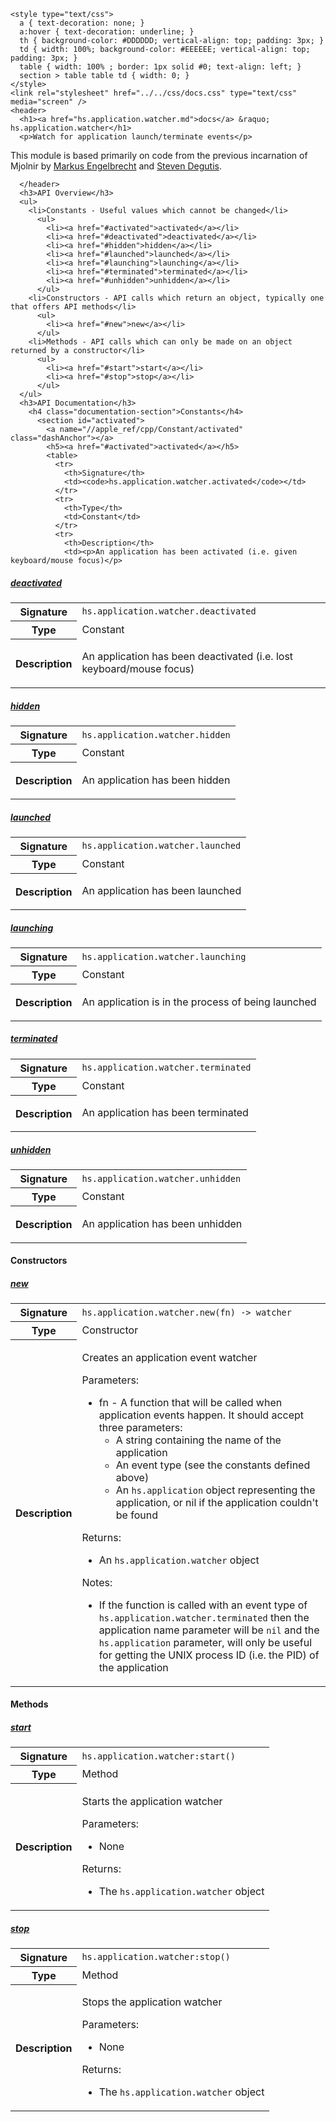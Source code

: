     <style type="text/css">
      a { text-decoration: none; }
      a:hover { text-decoration: underline; }
      th { background-color: #DDDDDD; vertical-align: top; padding: 3px; }
      td { width: 100%; background-color: #EEEEEE; vertical-align: top; padding: 3px; }
      table { width: 100% ; border: 1px solid #0; text-align: left; }
      section > table table td { width: 0; }
    </style>
    <link rel="stylesheet" href="../../css/docs.css" type="text/css" media="screen" />
    <header>
      <h1><a href="hs.application.watcher.md">docs</a> &raquo; hs.application.watcher</h1>
      <p>Watch for application launch/terminate events</p>
<p>This module is based primarily on code from the previous incarnation of Mjolnir by <a href="https://github.com/mgee">Markus Engelbrecht</a> and <a href="https://github.com/sdegutis/">Steven Degutis</a>.</p>

      </header>
      <h3>API Overview</h3>
      <ul>
        <li>Constants - Useful values which cannot be changed</li>
          <ul>
            <li><a href="#activated">activated</a></li>
            <li><a href="#deactivated">deactivated</a></li>
            <li><a href="#hidden">hidden</a></li>
            <li><a href="#launched">launched</a></li>
            <li><a href="#launching">launching</a></li>
            <li><a href="#terminated">terminated</a></li>
            <li><a href="#unhidden">unhidden</a></li>
          </ul>
        <li>Constructors - API calls which return an object, typically one that offers API methods</li>
          <ul>
            <li><a href="#new">new</a></li>
          </ul>
        <li>Methods - API calls which can only be made on an object returned by a constructor</li>
          <ul>
            <li><a href="#start">start</a></li>
            <li><a href="#stop">stop</a></li>
          </ul>
      </ul>
      <h3>API Documentation</h3>
        <h4 class="documentation-section">Constants</h4>
          <section id="activated">
            <a name="//apple_ref/cpp/Constant/activated" class="dashAnchor"></a>
            <h5><a href="#activated">activated</a></h5>
            <table>
              <tr>
                <th>Signature</th>
                <td><code>hs.application.watcher.activated</code></td>
              </tr>
              <tr>
                <th>Type</th>
                <td>Constant</td>
              </tr>
              <tr>
                <th>Description</th>
                <td><p>An application has been activated (i.e. given keyboard/mouse focus)</p>
</td>
              </tr>
            </table>
          </section>
          <section id="deactivated">
            <a name="//apple_ref/cpp/Constant/deactivated" class="dashAnchor"></a>
            <h5><a href="#deactivated">deactivated</a></h5>
            <table>
              <tr>
                <th>Signature</th>
                <td><code>hs.application.watcher.deactivated</code></td>
              </tr>
              <tr>
                <th>Type</th>
                <td>Constant</td>
              </tr>
              <tr>
                <th>Description</th>
                <td><p>An application has been deactivated (i.e. lost keyboard/mouse focus)</p>
</td>
              </tr>
            </table>
          </section>
          <section id="hidden">
            <a name="//apple_ref/cpp/Constant/hidden" class="dashAnchor"></a>
            <h5><a href="#hidden">hidden</a></h5>
            <table>
              <tr>
                <th>Signature</th>
                <td><code>hs.application.watcher.hidden</code></td>
              </tr>
              <tr>
                <th>Type</th>
                <td>Constant</td>
              </tr>
              <tr>
                <th>Description</th>
                <td><p>An application has been hidden</p>
</td>
              </tr>
            </table>
          </section>
          <section id="launched">
            <a name="//apple_ref/cpp/Constant/launched" class="dashAnchor"></a>
            <h5><a href="#launched">launched</a></h5>
            <table>
              <tr>
                <th>Signature</th>
                <td><code>hs.application.watcher.launched</code></td>
              </tr>
              <tr>
                <th>Type</th>
                <td>Constant</td>
              </tr>
              <tr>
                <th>Description</th>
                <td><p>An application has been launched</p>
</td>
              </tr>
            </table>
          </section>
          <section id="launching">
            <a name="//apple_ref/cpp/Constant/launching" class="dashAnchor"></a>
            <h5><a href="#launching">launching</a></h5>
            <table>
              <tr>
                <th>Signature</th>
                <td><code>hs.application.watcher.launching</code></td>
              </tr>
              <tr>
                <th>Type</th>
                <td>Constant</td>
              </tr>
              <tr>
                <th>Description</th>
                <td><p>An application is in the process of being launched</p>
</td>
              </tr>
            </table>
          </section>
          <section id="terminated">
            <a name="//apple_ref/cpp/Constant/terminated" class="dashAnchor"></a>
            <h5><a href="#terminated">terminated</a></h5>
            <table>
              <tr>
                <th>Signature</th>
                <td><code>hs.application.watcher.terminated</code></td>
              </tr>
              <tr>
                <th>Type</th>
                <td>Constant</td>
              </tr>
              <tr>
                <th>Description</th>
                <td><p>An application has been terminated</p>
</td>
              </tr>
            </table>
          </section>
          <section id="unhidden">
            <a name="//apple_ref/cpp/Constant/unhidden" class="dashAnchor"></a>
            <h5><a href="#unhidden">unhidden</a></h5>
            <table>
              <tr>
                <th>Signature</th>
                <td><code>hs.application.watcher.unhidden</code></td>
              </tr>
              <tr>
                <th>Type</th>
                <td>Constant</td>
              </tr>
              <tr>
                <th>Description</th>
                <td><p>An application has been unhidden</p>
</td>
              </tr>
            </table>
          </section>
        <h4 class="documentation-section">Constructors</h4>
          <section id="new">
            <a name="//apple_ref/cpp/Constructor/new" class="dashAnchor"></a>
            <h5><a href="#new">new</a></h5>
            <table>
              <tr>
                <th>Signature</th>
                <td><code>hs.application.watcher.new(fn) -&gt; watcher</code></td>
              </tr>
              <tr>
                <th>Type</th>
                <td>Constructor</td>
              </tr>
              <tr>
                <th>Description</th>
                <td><p>Creates an application event watcher</p>
<p>Parameters:</p>
<ul>
<li>fn - A function that will be called when application events happen. It should accept three parameters:<ul>
<li>A string containing the name of the application</li>
<li>An event type (see the constants defined above)</li>
<li>An <code>hs.application</code> object representing the application, or nil if the application couldn't be found</li>
</ul>
</li>
</ul>
<p>Returns:</p>
<ul>
<li>An <code>hs.application.watcher</code> object</li>
</ul>
<p>Notes:</p>
<ul>
<li>If the function is called with an event type of <code>hs.application.watcher.terminated</code> then the application name parameter will be <code>nil</code> and the <code>hs.application</code> parameter, will only be useful for getting the UNIX process ID (i.e. the PID) of the application</li>
</ul>
</td>
              </tr>
            </table>
          </section>
        <h4 class="documentation-section">Methods</h4>
          <section id="start">
            <a name="//apple_ref/cpp/Method/start" class="dashAnchor"></a>
            <h5><a href="#start">start</a></h5>
            <table>
              <tr>
                <th>Signature</th>
                <td><code>hs.application.watcher:start()</code></td>
              </tr>
              <tr>
                <th>Type</th>
                <td>Method</td>
              </tr>
              <tr>
                <th>Description</th>
                <td><p>Starts the application watcher</p>
<p>Parameters:</p>
<ul>
<li>None</li>
</ul>
<p>Returns:</p>
<ul>
<li>The <code>hs.application.watcher</code> object</li>
</ul>
</td>
              </tr>
            </table>
          </section>
          <section id="stop">
            <a name="//apple_ref/cpp/Method/stop" class="dashAnchor"></a>
            <h5><a href="#stop">stop</a></h5>
            <table>
              <tr>
                <th>Signature</th>
                <td><code>hs.application.watcher:stop()</code></td>
              </tr>
              <tr>
                <th>Type</th>
                <td>Method</td>
              </tr>
              <tr>
                <th>Description</th>
                <td><p>Stops the application watcher</p>
<p>Parameters:</p>
<ul>
<li>None</li>
</ul>
<p>Returns:</p>
<ul>
<li>The <code>hs.application.watcher</code> object</li>
</ul>
</td>
              </tr>
            </table>
          </section>
